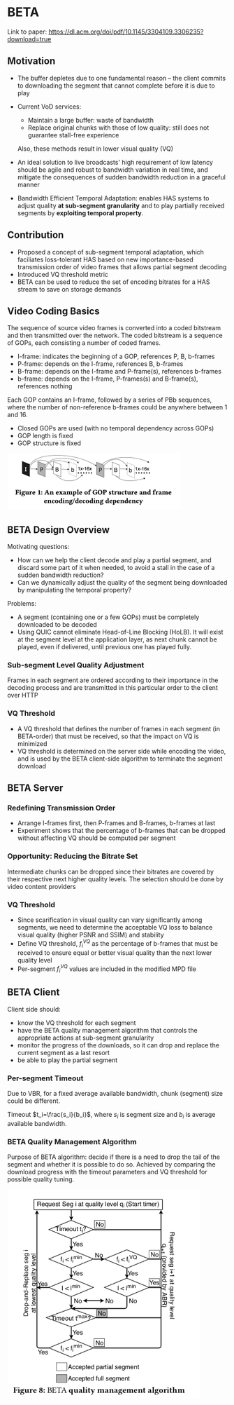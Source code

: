 
# BETA

Link to paper: https://dl.acm.org/doi/pdf/10.1145/3304109.3306235?download=true

## Motivation

- The buffer depletes due to one fundamental reason – the client commits to downloading the segment that cannot complete before it is due to play

- Current VoD services:

  - Maintain a large buffer: waste of bandwidth
  - Replace original chunks with those of low quality: still does not guarantee stall-free experience

  Also, these methods result in lower visual quality (VQ)

- An ideal solution to live broadcasts' high requirement of low latency should be agile and robust to bandwidth variation in real time, and mitigate the consequences of sudden bandwidth reduction in a graceful manner

- Bandwidth Efficient Temporal Adaptation: enables HAS systems to adjust quality **at sub-segment granularity** and to play partially received segments by **exploiting temporal property**.



## Contribution

- Proposed a concept of sub-segment temporal adaptation, which faciliates loss-tolerant HAS based on new importance-based transmission order of video frames that allows partial segment decoding
- Introduced VQ threshold metric
- BETA can be used to reduce the set of encoding bitrates for a HAS stream to save on storage demands



## Video Coding Basics

The sequence of source video frames is converted into a coded bitstream and then transmitted over the network. The coded bitstream is a sequence of GOPs, each consisting a number of coded frames.

- I-frame: indicates the beginning of a GOP, references P, B, b-frames
- P-frame: depends on the I-frame, references B, b-frames
- B-frame: depends on the I-frame and P-frame(s), references b-frames
- b-frame: depends on the I-frame, P-frames(s) and B-frame(s), references nothing

Each GOP contains an I-frame, followed by a series of PBb sequences, where the number of non-reference b-frames could be anywhere between 1 and 16.

- Closed GOPs are used (with no temporal dependency across GOPs)
- GOP length is fixed
- GOP structure is fixed

<img src="../assets/images/beta-gop-structure.png" alt="beta-gop-structure" style="zoom:50%;" />



## BETA Design Overview

Motivating questions:

- How can we help the client decode and play a partial segment, and discard some part of it when needed, to avoid a stall in the case of a sudden bandwidth reduction?
- Can we dynamically adjust the quality of the segment being downloaded by manipulating the temporal property?

Problems:

- A segment (containing one or a few GOPs) must be completely downloaded to be decoded
- Using QUIC cannot eliminate Head-of-Line Blocking (HoLB). It will exist at the segment level at the application layer, as next chunk cannot be played, even if delivered, until previous one has played fully.



### Sub-segment Level Quality Adjustment

Frames in each segment are ordered according to their importance in the decoding process and are transmitted in this particular order to the client over HTTP



### VQ Threshold

- A VQ threshold that defines the number of frames in each segment (in BETA-order) that must be received, so that the impact on VQ is minimized
- VQ threshold is determined on the server side while encoding the video, and is used by the BETA client-side algorithm to terminate the segment download



## BETA Server

### Redefining Transmission Order

- Arrange I-frames first, then P-frames and B-frames, b-frames at last
- Experiment shows that the percentage of b-frames that can be dropped without affecting VQ should be computed per segment



### Opportunity: Reducing the Bitrate Set

Intermediate chunks can be dropped since their bitrates are covered by their respective next higher quality levels. The selection should be done by video content providers



### VQ Threshold

- Since scarification in visual quality can vary significantly among segments, we need to determine the acceptable VQ loss to balance visual quality (higher PSNR and SSIM) and stability
- Define VQ threshold, $f_i^{VQ}$ as the percentage of b-frames that must be received to ensure equal or better visual quality than the next lower quality level
- Per-segment $f_i^{VQ}$ values are included in the modified MPD file



## BETA Client

Client side should:

- know the VQ threshold for each segment
- have the BETA quality management algorithm that controls the appropriate actions at sub-segment granularity
- monitor the progress of the downloads, so it can drop and replace the current segment as a last resort
- be able to play the partial segment



### Per-segment Timeout

Due to VBR, for a fixed average available bandwidth, chunk (segment) size could be different.

Timeout $t_i=\frac{s_i}{b_i}$, where $s_i$ is segment size and $b_i$ is average available bandwidth.



### BETA Quality Management Algorithm

Purpose of BETA algorithm: decide if there is a need to drop the tail of the segment and whether it is possible to do so. Achieved by comparing the download progress with the timeout parameters and VQ threshold for possible quality tuning.

<img src="../assets/images/beta-quality-management-algo.png" alt="beta-gop-structure" style="zoom:75%;" />